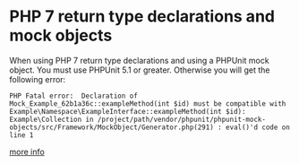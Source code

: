 # PHP 7 return type declarations and mock objects

When using PHP 7 return type declarations and using a PHPUnit mock object. You must use PHPUnit 5.1 or greater. Otherwise you will get the following error:

``` PHP Fatal error:  Declaration of Mock_Example_62b1a36c::exampleMethod(int $id) must be compatible with Example\Namespace\ExampleInterface::exampleMethod(int $id): Example\Collection in /project/path/vendor/phpunit/phpunit-mock-objects/src/Framework/MockObject/Generator.php(291) : eval()'d code on line 1 ```

[more info](https://github.com/sebastianbergmann/phpunit-mock-objects/issues/283)
